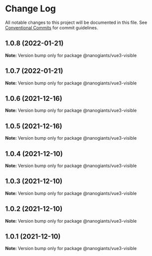 # Change Log

All notable changes to this project will be documented in this file.
See [Conventional Commits](https://conventionalcommits.org) for commit guidelines.

## 1.0.8 (2022-01-21)

**Note:** Version bump only for package @nanogiants/vue3-visible





## 1.0.7 (2022-01-21)

**Note:** Version bump only for package @nanogiants/vue3-visible





## 1.0.6 (2021-12-16)

**Note:** Version bump only for package @nanogiants/vue3-visible





## 1.0.5 (2021-12-16)

**Note:** Version bump only for package @nanogiants/vue3-visible





## 1.0.4 (2021-12-10)

**Note:** Version bump only for package @nanogiants/vue3-visible





## 1.0.3 (2021-12-10)

**Note:** Version bump only for package @nanogiants/vue3-visible





## 1.0.2 (2021-12-10)

**Note:** Version bump only for package @nanogiants/vue3-visible





## 1.0.1 (2021-12-10)

**Note:** Version bump only for package @nanogiants/vue3-visible

